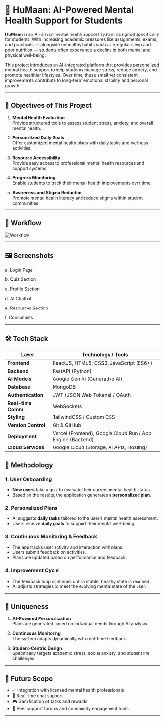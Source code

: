 # 💚 HuMaan: AI-Powered Mental Health Support for Students

**HuMaan** is an AI-driven mental health support system designed specifically for students. With increasing academic pressures like assignments, exams, and practicals — alongside unhealthy habits such as irregular sleep and poor nutrition — students often experience a decline in both mental and physical well-being.

This project introduces an AI-integrated platform that provides personalized mental health support to help students manage stress, reduce anxiety, and promote healthier lifestyles. Over time, these small yet consistent improvements contribute to long-term emotional stability and personal growth.

---

## 🎯 Objectives of This Project

1. **Mental Health Evaluation**  
   Provide structured tools to assess student stress, anxiety, and overall mental health.

2. **Personalized Daily Goals**  
   Offer customized mental health plans with daily tasks and wellness activities.

3. **Resource Accessibility**  
   Provide easy access to professional mental health resources and support systems.

4. **Progress Monitoring**  
   Enable students to track their mental health improvements over time.

5. **Awareness and Stigma Reduction**  
   Promote mental health literacy and reduce stigma within student communities.

---
## 🔁 Workflow

![Workflow](https://github.com/user-attachments/assets/07825e3c-08dc-4f11-b56f-08b2d53b3094)

---

## 🖼️ Screenshots

a. Login Page



b. Quiz Section


 
c. Profile Section


 
d. AI Chatbot


 
e. Resources Section


 
f. Consultants
 


---

## 🛠️ Tech Stack

| Layer              | Technology / Tools                         |
|--------------------|---------------------------------------------|
| **Frontend**       | ReactJS, HTML5, CSS3, JavaScript (ES6+)    |
| **Backend**        | FastAPI (Python)                           |
| **AI Models**      | Google Gen AI (Generative AI)              |
| **Database**       | MongoDB                                    |
| **Authentication** | JWT (JSON Web Tokens) / OAuth              |
| **Real-time Comm.**| WebSockets                                 |
| **Styling**        | TailwindCSS / Custom CSS                   |
| **Version Control**| Git & GitHub                               |
| **Deployment**     | Vercel (Frontend), Google Cloud Run / App Engine (Backend) |
| **Cloud Services** | Google Cloud (Storage, AI APIs, Hosting)   |


## 🧠 Methodology

### 1. User Onboarding
- **New users** take a quiz to evaluate their current mental health status.
- Based on the results, the application generates a **personalized plan**.

### 2. Personalized Plans
- AI suggests **daily tasks** tailored to the user’s mental health assessment.
- Users receive **daily goals** to support their mental well-being.

### 3. Continuous Monitoring & Feedback
- The app tracks user activity and interaction with plans.
- Users submit feedback on activities.
- Plans are updated based on performance and feedback.

### 4. Improvement Cycle
- The feedback loop continues until a stable, healthy state is reached.
- AI adjusts strategies to meet the evolving mental state of the user.

---

## 🌟 Uniqueness

1. **AI-Powered Personalization**  
   Plans are generated based on individual needs through AI analysis.

2. **Continuous Monitoring**  
   The system adapts dynamically with real-time feedback.

3. **Student-Centric Design**  
   Specifically targets academic stress, social anxiety, and student life challenges.

---


## 📌 Future Scope

- ✅ Integration with licensed mental health professionals  
- 💬 Real-time chat support  
- 🎮 Gamification of tasks and rewards  
- 👥 Peer support forums and community engagement tools

---
